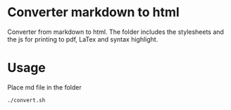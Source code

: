 # Converter markdown to html
Converter from markdown to html.
The folder includes the stylesheets and the js for printing to pdf, LaTex and syntax highlight.

# Usage
Place md file in the folder 
```
./convert.sh
```

